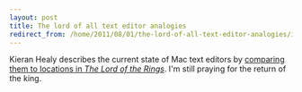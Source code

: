 ```yaml
---
layout: post
title: The lord of all text editor analogies
redirect_from: /home/2011/08/01/the-lord-of-all-text-editor-analogies/index.html
---
```

<p>Kieran Healy describes the current state of Mac text editors by <a href="http://www.kieranhealy.org/blog/archives/2011/07/29/text-editors-in-the-lord-of-the-rings/">comparing them to locations in <em>The Lord of the Rings</em></a>. I'm still praying for the return of the king.</p>
